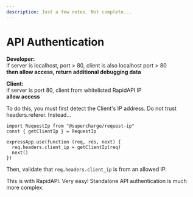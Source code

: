 ```yaml
---
description: Just a few notes. Not complete...
---
```


# API Authentication

**Developer:**  
if server is localhost, port &gt; 80, client is also localhost port &gt; 80  
**then allow access, return additional debugging data**

**Client:**  
if server is port 80, client from whitelisted RapidAPI IP  
**allow access**

To do this, you must first detect the Client's IP address. Do not trust headers.referer. Instead...

```text
import RequestIp from "@supercharge/request-ip"
const { getClientIp } = RequestIp

expressApp.use(function (req, res, next) {
  req.headers.client_ip = getClientIp(req)
  next()
})
```

Then, validate that `req.headers.client_ip` is from an allowed IP.

This is with RapidAPI. Very easy! Standalone API authentication is much more complex.








